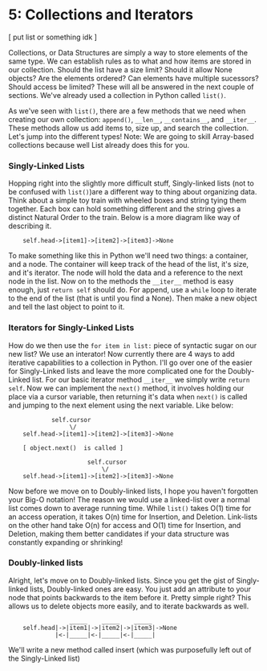 # 5: Collections and Iterators

[ put list or something idk ]

Collections, or Data Structures are simply a way to store elements of the same type.
We can establish rules as to what and how items are stored in our collection.
Should the list have a size limit? Should it allow None objects? Are the elements ordered?
Can elements have multiple sucessors? Should access be limited? These will all be answered in the next couple of sections.
We've already used a collection in Python called ``list()``.

As we've seen with ``list()``, there are a few methods that we need when creating our own
collection: ``append()``, ``__len__``, ``__contains__``, and ``__iter__``. These methods
allow us add items to, size up, and search the collection. Let's jump into the different
types! Note: We are going to skill Array-based collections because well List already does
this for you.


### Singly-Linked Lists
Hopping right into the slightly more difficult stuff, Singly-linked lists (not to be confused with ``list()``)are a different
way to thing about organizing data. Think about a simple toy train with wheeled boxes
and string tying them together. Each box can hold something different and the string gives
a distinct Natural Order to the train. Below is a more diagram like way of describing it.

```
    self.head->[item1]->[item2]->[item3]->None
```

To make something like this in Python we'll need two things: a container, and a node.
The container will keep track of the head of the list, it's size, and it's iterator. The
node will hold the data and a reference to the next node in the list. Now on to the methods
the ``__iter__`` method is easy enough, just ``return self`` should do. For append, use a
``while`` loop to iterate to the end of the list (that is until you find a None). Then
make a new object and tell the last object to point to it.

### Iterators for Singly-Linked Lists
How do we then use the ``for item in list:`` piece of syntactic sugar on our new list?
We use an interator! Now currently there are 4 ways to add iterative capabilities to
a collection in Python. I'll go over one of the easier for Singly-Linked lists and
leave the more complicated one for the Doubly-Linked list. For our basic iterator method
``__iter__`` we simply write ``return self``. Now we can implement the ``next()`` method,
it involves holding our place via a cursor variable, then returning it's data when ``next()`` is
called and jumping to the next element using the next variable. Like below:

```
            self.cursor
                 \/
    self.head->[item1]->[item2]->[item3]->None

    [ object.next()  is called ]

                      self.cursor
                          \/
    self.head->[item1]->[item2]->[item3]->None
```

Now before we move on to Doubly-linked lists, I hope you haven't forgotten your Big-O notation!
The reason we would use a linked-list over a normal list comes down to average running time.
While ``list()`` takes O(1) time for an access operation, it takes O(n) time for Insertion,
and Deletion. Link-lists on the other hand take O(n) for access and O(1) time for Insertion,
and Deletion, making them better candidates if your data structure was constantly expanding or
shrinking!

### Doubly-linked lists
Alright, let's move on to Doubly-linked lists. Since you get the gist of Singly-linked lists,
Doubly-linked ones are easy. You just add an attribute to your node that points backwards
to the item before it. Pretty simple right? This allows us to delete objects more easily, and
to iterate backwards as well.

```
                 _____    _____    _____
    self.head|->|item1|->|item2|->|item3|->None
             |<-|_____|<-|_____|<-|_____|
```

We'll write a new method called insert (which was purposefully left out of the Singly-Linked list)
